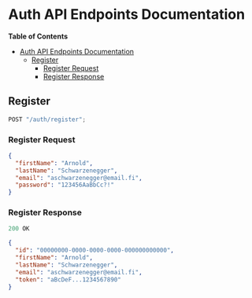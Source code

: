 # Auth API Endpoints Documentation

**Table of Contents**

- [Auth API Endpoints Documentation](#auth-api-endpoints-documentation)
  - [Register](#register)
    - [Register Request](#register-request)
    - [Register Response](#register-response)

## Register

```js
POST "/auth/register";
```

### Register Request

```json
{
  "firstName": "Arnold",
  "lastName": "Schwarzenegger",
  "email": "aschwarzenegger@email.fi",
  "password": "123456AaBbCc?!"
}
```

### Register Response

```js
200 OK
```

```json
{
  "id": "00000000-0000-0000-0000-000000000000",
  "firstName": "Arnold",
  "lastName": "Schwarzenegger",
  "email": "aschwarzenegger@email.fi",
  "token": "aBcDeF...1234567890"
}
```
